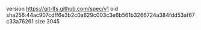 version https://git-lfs.github.com/spec/v1
oid sha256:44ac907cdff6e3b2c0a629c003c3e6b561b3266724a384fdd53af67c33a76261
size 3045
